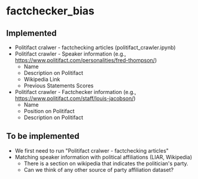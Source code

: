 # factchecker_bias

## Implemented
  - Politifact cralwer - factchecking articles (politifact_crawler.ipynb)
  - Politifact crawler - Speaker information (e.g., https://www.politifact.com/personalities/fred-thompson/)
    - Name
    - Description on Politifact
    - Wikipedia Link
    - Previous Statements Scores
  - Politifact crawler - Factchecker information (e.g., https://www.politifact.com/staff/louis-jacobson/)
    - Name
    - Position on Politifact
    - Description on Politifact
## To be implemented
  - We first need to run "Politifact cralwer - factchecking articles"
  - Matching speaker information with political affiliations (LIAR, Wikipedia)
    - There is a section on wikipedia that indicates the politician's party.
    - Can we think of any other source of party affiliation dataset?
